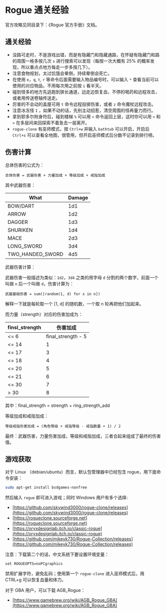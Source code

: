 # Rogue 通关经验

官方攻略见同目录下：《Rogue 官方手册》文档。

## 通关经验

- 没路可走时，不是游戏出错，而是有隐藏门和隐藏通路，在怀疑有隐藏门和路的周围一格多按几次 `s` 进行搜索可以发现（每按一次大概有 25% 的概率发现，所以重点点地方每走一步多按几下）。
- 注意食物规划，太过饥饿会晕倒，持续晕倒会死亡。
- 在使用 `e`，`q`, `t`, `r` 等命令后面需要输入物品编号时，可以输入 `*` 查看当前可以使用的对应物品，不用每次用之前按 `i` 看半天。
- 碰到怪多的地方先逃跑到狭长通道，边走边恢复血，不停的喝药和远程攻击，或者用传送卷轴传送走。
- 厉害的不会动的盖屋可用 `t` 命令远程投掷伤害，或者 `z` 命令魔杖远程攻击。
- 注意冰冻怪 `I` ，如果不动的话，先别主动招惹，清空周围的怪再量力而行。
- 拿到耶多尔附身符后，碰到楼梯 `%` 可以用 `<` 命令返回上层，这时你可以用 `<` 和 `>` 在多层间来回探索不着急去一层离开。
- `rogue-clone` 有巫师模式，按 `Ctrl+w` 并输入 `bathtub` 可以开启，开启后 `Ctrl+s` 可以查看全地图，很管用，但开启巫师模式后分数不记录到排行榜。

## 伤害计算

总体伤害的公式为：

    总体伤害 = 武器伤害 + 力量加成 + 等级加成 + 戒指加成

其中武器伤害：

| What | Damage |
|-|-|
| BOW/DART | 1d1 |
| ARROW | 1d2 |
| DAGGER | 1d3 |
| SHURIKEN | 1d4 | 
| MACE | 2d3 |
| LONG_SWORD | 3d4 |
| TWO_HANDED_SWORD | 4d5 |

武器伤害计算：

武器伤害一般描述为类似：`1d2`，`3d4` 之类的用字母 `d` 分割的两个数字，前面一个叫做 `n` 后一个叫做 `d`，伤害计算为：

    武器基础伤害 = sum([random(1, d) for x in n])

解释一下就是每轮取一个 [1, d] 的随机数，一个取 n 轮再把他们加起来。

而力量（strength）对应的伤害加成为：

| finsl_strength | 伤害加成 |
|-|-|
| <= 6 | final_strength - 5 |
| <= 14| 1|
| <= 17| 3|
| <= 18| 4|
| <= 20| 5|
| <= 21| 6|
| <= 30| 7|
| > 30 | 8|

其中：final_strength = strength + ring_strength_add

等级加成和戒指加成：

    等级戒指伤害加成 = (角色等级 + 戒指等级 - 戒指数量 + 1) / 2

最终：武器伤害，力量伤害加成，等级和戒指加成，三者合起来组成了最终的伤害值。



## 游戏获取

对于 Linux （debian/ubuntu）而言，默认包管理器中已经包含 rogue，用下面命令安装：

```bash
sudo apt-get install bsdgames-nonfree
```

然后输入 `rogue` 即可进入游戏；同时 Windows 用户有多个选择:

- [https://github.com/skywind3000/rogue-clone/releases](https://github.com/skywind3000/rogue-clone/releases)
- [https://rogueclone.sourceforge.net](https://rogueclone.sourceforge.net)
- [https://oryxdesignlab.itch.io/classic-rogue](https://oryxdesignlab.itch.io/classic-rogue)
- [https://github.com/mikeyk730/Rogue-Collection/releases](https://github.com/mikeyk730/Rogue-Collection/releases)

注意：下载第二个的话，中文系统下要设置环境变量：

```
set ROGUEOPTS=noPCgraphics
```

禁用扩展字符，避免乱码；使用第一个 `rogue-clone` 进入巫师模式后，用 CTRL+g 可以恢复血量和体力。

对于 GBA 用户，可以下载 AGB_Rogue：

- [https://www.gamebrew.org/wiki/AGB_Rogue_GBA](https://www.gamebrew.org/wiki/AGB_Rogue_GBA)

